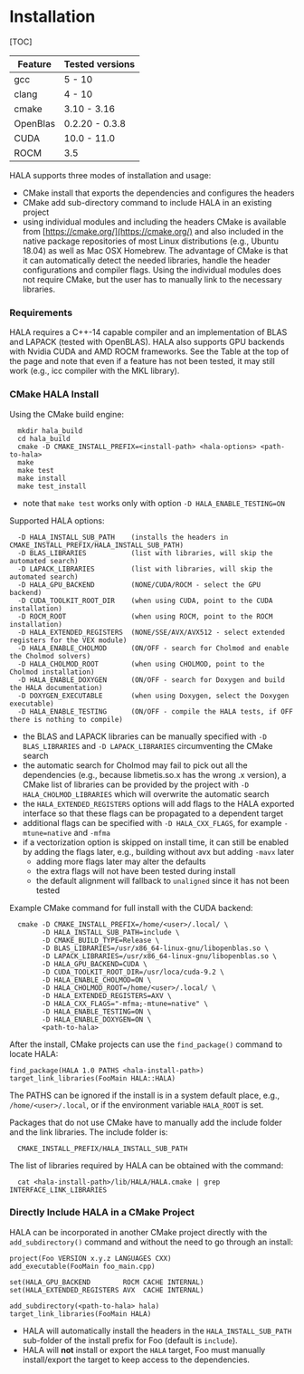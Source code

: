 # Installation

[TOC]

| Feature | Tested versions |
|----|----|
| gcc     | 5 - 10          |
| clang   | 4 - 10          |
| cmake   | 3.10 - 3.16     |
| OpenBlas| 0.2.20 - 0.3.8  |
| CUDA    | 10.0 - 11.0     |
| ROCM    | 3.5             |

HALA supports three modes of installation and usage:
* CMake install that exports the dependencies and configures the headers
* CMake add sub-directory command to include HALA in an existing project
* using individual modules and including the headers
CMake is available from [https://cmake.org/](https://cmake.org/) and also included in the native package repositories of most Linux distributions (e.g., Ubuntu 18.04) as well as Mac OSX Homebrew. The advantage of CMake is that it can automatically detect the needed libraries, handle the header configurations and compiler flags. Using the individual modules does not require CMake, but the user has to manually link to the necessary libraries.

### Requirements

HALA requires a C++-14 capable compiler and an implementation of BLAS and LAPACK (tested with OpenBLAS). HALA also supports GPU backends with Nvidia CUDA and AMD ROCM frameworks. See the Table at the top of the page and note that even if a feature has not been tested, it may still work (e.g., icc compiler with the MKL library).


### CMake HALA Install

Using the CMake build engine:
```
  mkdir hala_build
  cd hala_build
  cmake -D CMAKE_INSTALL_PREFIX=<install-path> <hala-options> <path-to-hala>
  make
  make test
  make install
  make test_install
```
* note that `make test` works only with option `-D HALA_ENABLE_TESTING=ON`

Supported HALA options:
```
  -D HALA_INSTALL_SUB_PATH    (installs the headers in CMAKE_INSTALL_PREFIX/HALA_INSTALL_SUB_PATH)
  -D BLAS_LIBRARIES           (list with libraries, will skip the automated search)
  -D LAPACK_LIBRARIES         (list with libraries, will skip the automated search)
  -D HALA_GPU_BACKEND         (NONE/CUDA/ROCM - select the GPU backend)
  -D CUDA_TOOLKIT_ROOT_DIR    (when using CUDA, point to the CUDA installation)
  -D ROCM_ROOT                (when using ROCM, point to the ROCM installation)
  -D HALA_EXTENDED_REGISTERS  (NONE/SSE/AVX/AVX512 - select extended registers for the VEX module)
  -D HALA_ENABLE_CHOLMOD      (ON/OFF - search for Cholmod and enable the Cholmod solvers)
  -D HALA_CHOLMOD_ROOT        (when using CHOLMOD, point to the Cholmod installation)
  -D HALA_ENABLE_DOXYGEN      (ON/OFF - search for Doxygen and build the HALA documentation)
  -D DOXYGEN_EXECUTABLE       (when using Doxygen, select the Doxygen executable)
  -D HALA_ENABLE_TESTING      (ON/OFF - compile the HALA tests, if OFF there is nothing to compile)
```
* the BLAS and LAPACK libraries can be manually specified with `-D BLAS_LIBRARIES` and `-D LAPACK_LIBRARIES` circumventing the CMake search
* the automatic search for Cholmod may fail to pick out all the dependencies (e.g., because libmetis.so.x has the wrong .x version), a CMake list of libraries can be provided by the project with `-D HALA_CHOLMOD_LIBRARIES` which will overwrite the automatic search
* the `HALA_EXTENDED_REGISTERS` options will add flags to the HALA exported interface so that these flags can be propagated to a dependent target
* additional flags can be specified with `-D HALA_CXX_FLAGS`, for example `-mtune=native` and `-mfma`
* if a vectorization option is skipped on install time, it can still be enabled by adding the flags later, e.g., building without avx but adding `-mavx` later
    * adding more flags later may alter the defaults
    * the extra flags will not have been tested during install
    * the default alignment will fallback to `unaligned` since it has not been tested

Example CMake command for full install with the CUDA backend:
```
  cmake -D CMAKE_INSTALL_PREFIX=/home/<user>/.local/ \
        -D HALA_INSTALL_SUB_PATH=include \
        -D CMAKE_BUILD_TYPE=Release \
        -D BLAS_LIBRARIES=/usr/x86_64-linux-gnu/libopenblas.so \
        -D LAPACK_LIBRARIES=/usr/x86_64-linux-gnu/libopenblas.so \
        -D HALA_GPU_BACKEND=CUDA \
        -D CUDA_TOOLKIT_ROOT_DIR=/usr/loca/cuda-9.2 \
        -D HALA_ENABLE_CHOLMOD=ON \
        -D HALA_CHOLMOD_ROOT=/home/<user>/.local/ \
        -D HALA_EXTENDED_REGISTERS=AXV \
        -D HALA_CXX_FLAGS="-mfma;-mtune=native" \
        -D HALA_ENABLE_TESTING=ON \
        -D HALA_ENABLE_DOXYGEN=ON \
        <path-to-hala>
```

After the install, CMake projects can use the `find_package()` command to locate HALA:
```
find_package(HALA 1.0 PATHS <hala-install-path>)
target_link_libraries(FooMain HALA::HALA)
```
The PATHS can be ignored if the install is in a system default place, e.g., `/home/<user>/.local`, or if the environment variable `HALA_ROOT` is set.

Packages that do not use CMake have to manually add the include folder and the link libraries. The include folder is:
```
  CMAKE_INSTALL_PREFIX/HALA_INSTALL_SUB_PATH
```
The list of libraries required by HALA can be obtained with the command:
```
  cat <hala-install-path>/lib/HALA/HALA.cmake | grep INTERFACE_LINK_LIBRARIES
```


### Directly Include HALA in a CMake Project

HALA can be incorporated in another CMake project directly with the `add_subdirectory()` command and without the need to go through an install:
```
project(Foo VERSION x.y.z LANGUAGES CXX)
add_executable(FooMain foo_main.cpp)

set(HALA_GPU_BACKEND        ROCM CACHE INTERNAL)
set(HALA_EXTENDED_REGISTERS AVX  CACHE INTERNAL)

add_subdirectory(<path-to-hala> hala)
target_link_libraries(FooMain HALA)
```
* HALA will automatically install the headers in the `HALA_INSTALL_SUB_PATH` sub-folder of the install prefix for Foo (default is `include`).
* HALA will **not** install or export the `HALA` target, Foo must manually install/export the target to keep access to the dependencies.
